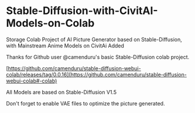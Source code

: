 # Stable-Diffusion-with-CivitAI-Models-on-Colab
Storage Colab Project of AI Picture Generator based on Stable-Diffusion, with Mainstream Anime Models on CivitAi Added

Thanks for Github user @camenduru's basic Stable-Diffusion colab project.

[https://github.com/camenduru/stable-diffusion-webui-colab/releases/tag/0.0.16](https://github.com/camenduru/stable-diffusion-webui-colab#-colab)

All Models are based on Stable-Diffusion V1.5

Don't forget to enable VAE files to optimize the picture generated.
